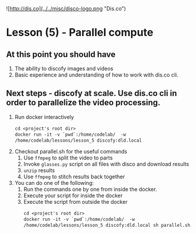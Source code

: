 ![http://dis.co](../../misc/disco-logo.png "Dis.co")

# Lesson (5) - Parallel compute
## At this point you should have
1. The ability to discofy images and videos
1. Basic experience and understanding of how to work with dis.co cli.

## Next steps - discofy at scale. Use dis.co cli in order to parallelize the video processing.
1. Run docker interactively 
    ```{r, engine='bash', interactive_disco}
    cd <project's root dir> 
    docker run -it -v `pwd`:/home/codelab/  -w /home/codelab/lessons/lesson_5 discofy:dld.local
    ```
1. Checkout parallel.sh for the useful commands
    1. Use `ffmpeg` to split the video to parts
    1. Invoke `glasses.py` script on all files with disco and download results
    1. `unzip` results
    1. Use `ffmpeg` to stitch results back together
1. You can do one of the following: 
    1. Run the commands one by one from inside the docker.
    2. Execute your script for inside the docker
    3. Execute the script from outside the docker 
        ```{r, engine='bash', run_in_parallel}
        cd <project's root dir>
        docker run -it -v `pwd`:/home/codelab/  -w /home/codelab/lessons/lesson_5 discofy:dld.local sh parallel.sh
        ```
        

 

